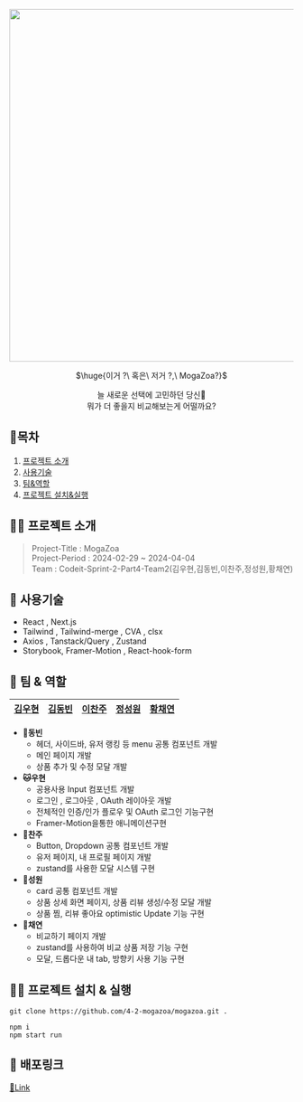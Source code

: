 <p align="center"><img width="624" src="https://github.com/4-2-mogazoa/mogazoa/assets/124851297/77792d25-f528-4987-8ef7-bb996eef95fc"></p>

<p align="center">$\huge{이거 ?\ 혹은\ 저거 ?,\ MogaZoa?}$</p>
<p align="center" color="#ccc">늘 새로운 선택에 고민하던 당신🫠<br/>뭐가 더 좋을지 비교해보는게 어떨까요?</p>

## 📘목차

1. [프로젝트 소개](#프로젝트-소개)
2. [사용기술](#사용기술)
3. [팀&역할](#팀--역할)
4. [프로젝트 설치&실행](#프로젝트-설치--실행)

## 🧑‍💻 프로젝트 소개

> Project-Title : MogaZoa  
> Project-Period : 2024-02-29 ~ 2024-04-04  
> Team : Codeit-Sprint-2-Part4-Team2(김우현,김동빈,이찬주,정성원,황채연)

## 🔎 사용기술
- React , Next.js
- Tailwind , Tailwind-merge , CVA , clsx
- Axios , Tanstack/Query , Zustand
- Storybook, Framer-Motion , React-hook-form


## 👥 팀 & 역할

| [김우현](https://github.com/rladngus133)                                                                                                     | [김동빈](https://github.com)                                                                                                      | [이찬주](https://github.com)                                                                                                  | [정성원](https://github.com)                                                                                                | [황채연](https://github.com)                                                                                                      |
| ----------------------------------------------------------------------------------------------------------------------------------------- | ----------------------------------------------------------------------------------------------------------------------------------------- | ----------------------------------------------------------------------------------------------------------------------------------------- | ----------------------------------------------------------------------------------------------------------------------------------------- | ----------------------------------------------------------------------------------------------------------------------------------------- |


- **🐰동빈**
    - 헤더, 사이드바, 유저 랭킹 등 menu 공통 컴포넌트 개발
    - 메인 페이지 개발
    - 상품 추가 및 수정 모달 개발
- **🐱우현**
    - 공용사용 Input 컴포넌트 개발
    - 로그인 , 로그아웃 , OAuth 레이아웃 개발
    - 전체적인 인증/인가 플로우 및 OAuth 로그인 기능구현
    - Framer-Motion을통한 애니메이션구현
- **🐶찬주**
    - Button, Dropdown 공통 컴포넌트 개발
    - 유저 페이지, 내 프로필 페이지 개발
    - zustand를 사용한 모달 시스템 구현
- **🐺성원**
    - card 공통 컴포넌트 개발
    - 상품 상세 화면 페이지, 상품 리뷰 생성/수정 모달 개발
    - 상품 찜, 리뷰 좋아요 optimistic Update 기능 구현
- **🐹채연**
    - 비교하기 페이지 개발
    - zustand를 사용하여 비교 상품 저장 기능 구현
    - 모달, 드롭다운 내 tab, 방향키 사용 기능 구현

## 🧑‍💻 프로젝트 설치 & 실행

```
git clone https://github.com/4-2-mogazoa/mogazoa.git .

npm i
npm start run
```

## 🔗 배포링크

[🔗Link](https://project-cf3j.vercel.app/)
